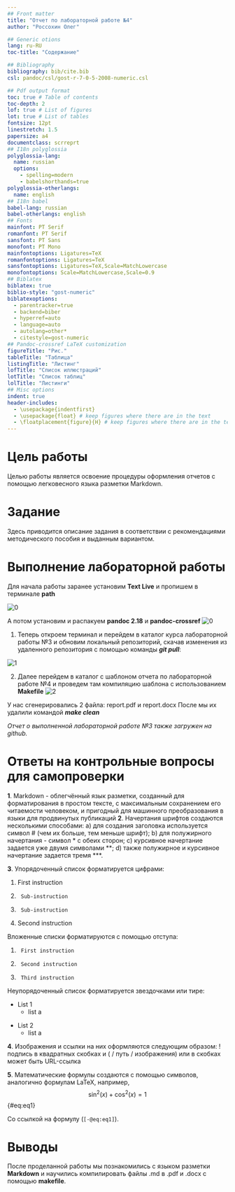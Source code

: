 ```yaml
---
## Front matter
title: "Отчет по лабораторной работе №4"
author: "Россохин Олег"

## Generic otions
lang: ru-RU
toc-title: "Содержание"

## Bibliography
bibliography: bib/cite.bib
csl: pandoc/csl/gost-r-7-0-5-2008-numeric.csl

## Pdf output format
toc: true # Table of contents
toc-depth: 2
lof: true # List of figures
lot: true # List of tables
fontsize: 12pt
linestretch: 1.5
papersize: a4
documentclass: scrreprt
## I18n polyglossia
polyglossia-lang:
  name: russian
  options:
	- spelling=modern
	- babelshorthands=true
polyglossia-otherlangs:
  name: english
## I18n babel
babel-lang: russian
babel-otherlangs: english
## Fonts
mainfont: PT Serif
romanfont: PT Serif
sansfont: PT Sans
monofont: PT Mono
mainfontoptions: Ligatures=TeX
romanfontoptions: Ligatures=TeX
sansfontoptions: Ligatures=TeX,Scale=MatchLowercase
monofontoptions: Scale=MatchLowercase,Scale=0.9
## Biblatex
biblatex: true
biblio-style: "gost-numeric"
biblatexoptions:
  - parentracker=true
  - backend=biber
  - hyperref=auto
  - language=auto
  - autolang=other*
  - citestyle=gost-numeric
## Pandoc-crossref LaTeX customization
figureTitle: "Рис."
tableTitle: "Таблица"
listingTitle: "Листинг"
lofTitle: "Список иллюстраций"
lotTitle: "Список таблиц"
lolTitle: "Листинги"
## Misc options
indent: true
header-includes:
  - \usepackage{indentfirst}
  - \usepackage{float} # keep figures where there are in the text
  - \floatplacement{figure}{H} # keep figures where there are in the text
---
```


# Цель работы

Целью работы является освоение процедуры оформления отчетов с помощью
легковесного языка разметки Markdown.

# Задание

Здесь приводится описание задания в соответствии с рекомендациями
методического пособия и выданным вариантом.

# Выполнение лабораторной работы
Для начала работы заранее установим **Text Live** и пропишем в терминале **path**


![0](https://sun9-48.userapi.com/impg/WNQOF_LLsOoqNHP7KJnI4h1BoHtcRtdz28OzJg/5kI4BMChR0E.jpg?size=654x480&quality=96&sign=809000b1a1fbf8629d33fabc6e1d5b81&type=album)

А потом установим и распакуем **pandoc 2.18** и **pandoc-crossref**
![0](https://sun9-78.userapi.com/impg/2d5lJsz18ass-ZcEdy7P0Ov5AmIWJ6q2fqlnOA/FnO0kVp7lms.jpg?size=653x474&quality=96&sign=3da2f320b68add2599322bb35c81cb5e&type=album)

1. Теперь откроем терминал и перейдем в каталог курса лабораторной работы №3 и обновим локальный репозиторий, скачав изменения из удаленного репозитория с помощью команды ***git pull***:

![1](https://sun1-16.userapi.com/impg/WyGCDKX414iGaed6-hiaiHLR2aAD61LV2jO2DA/45GTkVS0nG4.jpg?size=648x142&quality=96&sign=8b98f9901be8eac6caa0c436ad4f6fa2&type=album)


2. Далее перейдем в каталог с шаблоном отчета по лабораторной работе №4 и проведем там компиляцию шаблона с использованием **Makefile**
![2](https://sun9-70.userapi.com/impg/H_ZjbbBXQDLou1drBa6iZU6xVHWrrYWPSb4y0g/Ir_DuV1ZtI0.jpg?size=653x394&quality=96&sign=43196949c9c9265d88f02ba1e5229d78&type=album)

У нас сгенерировались 2 файла: report.pdf и report.docx
После мы их удалили командой ***make clean***

*Отчет о выполненной лабораторной работе №3 также загружен на github.*



# Ответы на контрольные вопросы для самопроверки

**1**. Markdown - облегчённый язык разметки, созданный для форматирования в простом тексте, с максимальным сохранением его читаемости человеком, и пригодный для машинного преобразования в языки для продвинутых публикаций
**2**. Начертания шрифтов создаются несколькими способами: a) для создания заголовка используется символ # (чем их больше, тем меньше шрифт); b) для полужирного начертания - символ * с обеих сторон; c) курсивное начертание задается уже двумя символами **; d) также полужирное и курсивное начертание задается тремя ***.
	
**3**. Упорядоченный список форматируется цифрами:
1. First instruction
1. 		Sub-instruction
1. 		Sub-instruction
1. Second instruction

Вложенные списки форматируются с помощью отступа:
1. 		First instruction
1. 		Second instruction
1. 		Third instruction

Неупорядоченный список форматируется звездочками или тире:
* List 1
	- list a
- List 2
	+ list a

**4**. Изображения и ссылки на них оформляются 
следующим образом: 
! подпись в квадратных скобках и ( / путь / изображения)  или в скобках может быть URL-ссылка 

**5**. Математические формулы создаются с помощью символов, аналогично формулам LaTeX, например, 
$$
\sin^2 (x) + \cos^2 (x) = 1
$$ {#eq:eq1}

Со ссылкой на формулу (`[-@eq:eq1]`).

# Выводы

После проделанной работы мы познакомились с языком разметки **Markdown** и научились компилировать файлы .md в .pdf и .docx с помощью **makefile**.

